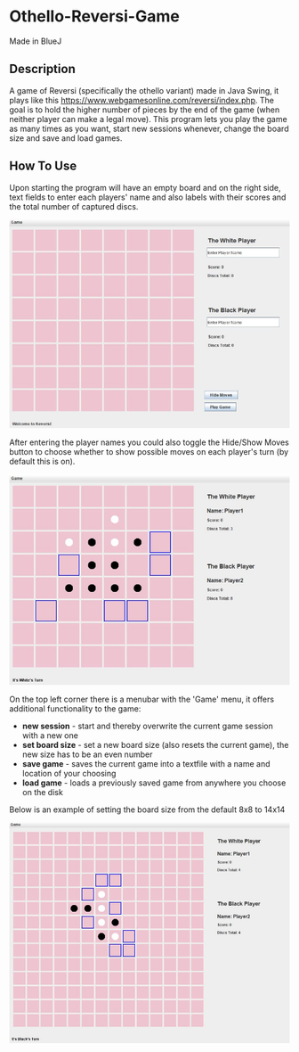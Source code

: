 # Othello-Reversi-Game

Made in BlueJ

## Description

A game of Reversi (specifically the othello variant) made in Java Swing, it plays like this https://www.webgamesonline.com/reversi/index.php.
The goal is to hold the higher number of pieces by the end of the game (when neither player can make a legal move). This
program lets you play the game as many times as you want, start new sessions whenever, change the board size and save
and load games.

## How To Use

Upon starting the program will have an empty board and on the right side, text fields to enter each players' name and also
labels with their scores and the total number of captured discs.

![](/imgs/img1.JPG)

After entering the player names you could also toggle the Hide/Show Moves button to choose whether to show possible moves
on each player's turn (by default this is on).

![](/imgs/img2.JPG)

On the top left corner there is a menubar with the 'Game' menu, it offers additional functionality to the game:
* **new session** - start and thereby overwrite the current game session with a new one
* **set board size** - set a new board size (also resets the current game), the new size has to be an even number
* **save game** - saves the current game into a textfile with a name and location of your choosing
* **load game** - loads a previously saved game from anywhere you choose on the disk

Below is an example of setting the board size from the default 8x8 to 14x14

![](/imgs/img3.JPG)
